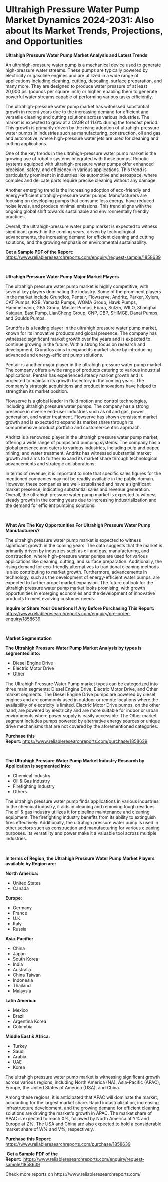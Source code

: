 <p><h1>Ultrahigh Pressure Water Pump Market Dynamics 2024-2031: Also about Its Market Trends, Projections, and Opportunities</h1></p><p><strong>Ultrahigh Pressure Water Pump Market Analysis and Latest Trends</strong></p>
<p><p>An ultrahigh-pressure water pump is a mechanical device used to generate high-pressure water streams. These pumps are typically powered by electricity or gasoline engines and are utilized in a wide range of applications including cleaning, cutting, descaling, surface preparation, and many more. They are designed to produce water pressure of at least 20,000 psi (pounds per square inch) or higher, enabling them to generate powerful water streams capable of performing various tasks efficiently.</p><p>The ultrahigh-pressure water pump market has witnessed substantial growth in recent years due to the increasing demand for efficient and versatile cleaning and cutting solutions across various industries. The market is expected to grow at a CAGR of 11.6% during the forecast period. This growth is primarily driven by the rising adoption of ultrahigh-pressure water pumps in industries such as manufacturing, construction, oil and gas, and automotive, where high-pressure water jets are used for cleaning and cutting applications.</p><p>One of the key trends in the ultrahigh-pressure water pump market is the growing use of robotic systems integrated with these pumps. Robotic systems equipped with ultrahigh-pressure water pumps offer enhanced precision, safety, and efficiency in various applications. This trend is particularly prominent in industries like automotive and aerospace, where complex and delicate parts require precise cleaning without any damage.</p><p>Another emerging trend is the increasing adoption of eco-friendly and energy-efficient ultrahigh-pressure water pumps. Manufacturers are focusing on developing pumps that consume less energy, have reduced noise levels, and produce minimal emissions. This trend aligns with the ongoing global shift towards sustainable and environmentally friendly practices.</p><p>Overall, the ultrahigh-pressure water pump market is expected to witness significant growth in the coming years, driven by technological advancements, the increasing demand for efficient cleaning and cutting solutions, and the growing emphasis on environmental sustainability.</p></p>
<p><strong>Get a Sample PDF of the Report:&nbsp;</strong> <a href="https://www.reliableresearchreports.com/enquiry/request-sample/1858639">https://www.reliableresearchreports.com/enquiry/request-sample/1858639</a></p>
<p>&nbsp;</p>
<p><strong>Ultrahigh Pressure Water Pump Major Market Players</strong></p>
<p><p>The ultrahigh pressure water pump market is highly competitive, with several key players dominating the industry. Some of the prominent players in the market include Grundfos, Pentair, Flowserve, Andritz, Parker, Xylem, CAT Pumps, KSB, Yamada Pumps, WOMA Group, Hawk Pumps, Hammelmann, GEA Group, Master Pumps, Ebara, Sulzer, WILO, Shanghai Kaiquan, East Pump, LianCheng Group, CNP, DBP, SHIMGE, Danai Pumps, and Goulds Pumps.</p><p>Grundfos is a leading player in the ultrahigh pressure water pump market, known for its innovative products and global presence. The company has witnessed significant market growth over the years and is expected to continue growing in the future. With a strong focus on research and development, Grundfos aims to expand its market share by introducing advanced and energy-efficient pump solutions.</p><p>Pentair is another major player in the ultrahigh pressure water pump market. The company offers a wide range of products catering to various industrial applications. Pentair has experienced steady market growth and is projected to maintain its growth trajectory in the coming years. The company's strategic acquisitions and product innovations have helped to strengthen its market position.</p><p>Flowserve is a global leader in fluid motion and control technologies, including ultrahigh pressure water pumps. The company has a strong presence in diverse end-user industries such as oil and gas, power generation, and water treatment. Flowserve has shown consistent market growth and is expected to expand its market share through its comprehensive product portfolio and customer-centric approach.</p><p>Andritz is a renowned player in the ultrahigh pressure water pump market, offering a wide range of pumps and pumping systems. The company has a global presence and caters to various industries, including pulp and paper, mining, and water treatment. Andritz has witnessed substantial market growth and aims to further expand its market share through technological advancements and strategic collaborations.</p><p>In terms of revenue, it is important to note that specific sales figures for the mentioned companies may not be readily available in the public domain. However, these companies are well-established and have a significant market presence, indicating substantial sales and revenue generation. Overall, the ultrahigh pressure water pump market is expected to witness steady growth in the coming years due to increasing industrialization and the demand for efficient pumping solutions.</p></p>
<p>&nbsp;</p>
<p><strong>What Are The Key Opportunities For Ultrahigh Pressure Water Pump Manufacturers?</strong></p>
<p><p>The ultrahigh pressure water pump market is expected to witness significant growth in the coming years. The data suggests that the market is primarily driven by industries such as oil and gas, manufacturing, and construction, where high-pressure water pumps are used for various applications like cleaning, cutting, and surface preparation. Additionally, the rising demand for eco-friendly alternatives to traditional cleaning methods is also contributing to market growth. Furthermore, advancements in technology, such as the development of energy-efficient water pumps, are expected to further propel market expansion. The future outlook for the ultrahigh pressure water pump market looks promising, with growth opportunities in emerging economies and the development of innovative products to meet evolving customer needs.</p></p>
<p><strong>Inquire or Share Your Questions If Any Before Purchasing This Report:</strong> <a href="https://www.reliableresearchreports.com/enquiry/pre-order-enquiry/1858639">https://www.reliableresearchreports.com/enquiry/pre-order-enquiry/1858639</a></p>
<p>&nbsp;</p>
<p><strong>Market Segmentation</strong></p>
<p><strong>The Ultrahigh Pressure Water Pump Market Analysis by types is segmented into:</strong></p>
<p><ul><li>Diesel Engine Drive</li><li>Electric Motor Drive</li><li>Other</li></ul></p>
<p><p>The Ultrahigh Pressure Water Pump market types can be categorized into three main segments: Diesel Engine Drive, Electric Motor Drive, and Other market segments. The Diesel Engine Drive pumps are powered by diesel engines and are commonly used in outdoor or remote locations where the availability of electricity is limited. Electric Motor Drive pumps, on the other hand, are powered by electricity and are more suitable for indoor or urban environments where power supply is easily accessible. The Other market segment includes pumps powered by alternative energy sources or unique drive mechanisms that are not covered by the aforementioned categories.</p></p>
<p><strong>Purchase this Report:&nbsp;</strong><a href="https://www.reliableresearchreports.com/purchase/1858639">https://www.reliableresearchreports.com/purchase/1858639</a></p>
<p>&nbsp;</p>
<p><strong>The Ultrahigh Pressure Water Pump Market Industry Research by Application is segmented into:</strong></p>
<p><ul><li>Chemical Industry</li><li>Oil & Gas Industry</li><li>Firefighting Industry</li><li>Others</li></ul></p>
<p><p>The ultrahigh pressure water pump finds applications in various industries. In the chemical industry, it aids in cleaning and removing tough residues. The oil & gas industry utilizes it for pipeline maintenance and cleaning equipment. The firefighting industry benefits from its ability to extinguish fires effectively. Additionally, the ultrahigh pressure water pump is used in other sectors such as construction and manufacturing for various cleaning purposes. Its versatility and power make it a valuable tool across multiple industries.</p></p>
<p>&nbsp;</p>
<p><strong>In terms of Region, the Ultrahigh Pressure Water Pump Market Players available by Region are:</strong></p>
<p>
    <p> <strong> North America: </strong>
        <ul>
            <li>United States</li>
            <li>Canada</li>
        </ul>
        </p> 
    <p> <strong> Europe: </strong>
        <ul>
            <li>Germany</li>
            <li>France</li>
            <li>U.K.</li>
            <li>Italy</li>
            <li>Russia</li>
        </ul>
        </p> 
    <p> <strong> Asia-Pacific: </strong>
        <ul>
            <li>China</li>
            <li>Japan</li>
            <li>South Korea</li>
            <li>India</li>
            <li>Australia</li>
            <li>China Taiwan</li>
            <li>Indonesia</li>
            <li>Thailand</li>
            <li>Malaysia</li>
        </ul>
        </p> 
    <p> <strong> Latin America: </strong>
        <ul>
            <li>Mexico</li>
            <li>Brazil</li>
            <li>Argentina Korea</li>
            <li>Colombia</li>
        </ul>
        </p> 
    <p> <strong> Middle East & Africa: </strong>
        <ul>
            <li>Turkey</li>
            <li>Saudi</li>
            <li>Arabia</li>
            <li>UAE</li>
            <li>Korea</li>
        </ul>
    </p>
    </p>
<p><p>The ultrahigh pressure water pump market is witnessing significant growth across various regions, including North America (NA), Asia-Pacific (APAC), Europe, the United States of America (USA), and China. </p><p>Among these regions, it is anticipated that APAC will dominate the market, accounting for the largest market share. Rapid industrialization, increasing infrastructure development, and the growing demand for efficient cleaning solutions are driving the market's growth in APAC. The market share of APAC is expected to reach X%, followed by North America at Y% and Europe at Z%. The USA and China are also expected to hold a considerable market share of W% and V%, respectively.</p></p>
<p><strong>Purchase this Report: </strong><a href="https://www.reliableresearchreports.com/purchase/1858639">https://www.reliableresearchreports.com/purchase/1858639</a></p>
<p>&nbsp;<strong>Get a Sample PDF of the Report:&nbsp;&nbsp;</strong><a href="https://www.reliableresearchreports.com/enquiry/request-sample/1858639">https://www.reliableresearchreports.com/enquiry/request-sample/1858639</a></p>
<p><strong></strong></p>
<p>Check more reports on https://www.reliableresearchreports.com/</p>